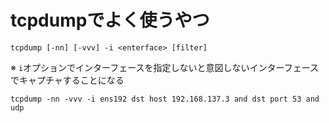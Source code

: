 # tcpdumpでよく使うやつ
```
tcpdump [-nn] [-vvv] -i <enterface> [filter]
```
※ `i`オプションでインターフェースを指定しないと意図しないインターフェースでキャプチャすることになる

```
tcpdump -nn -vvv -i ens192 dst host 192.168.137.3 and dst port 53 and udp
```
